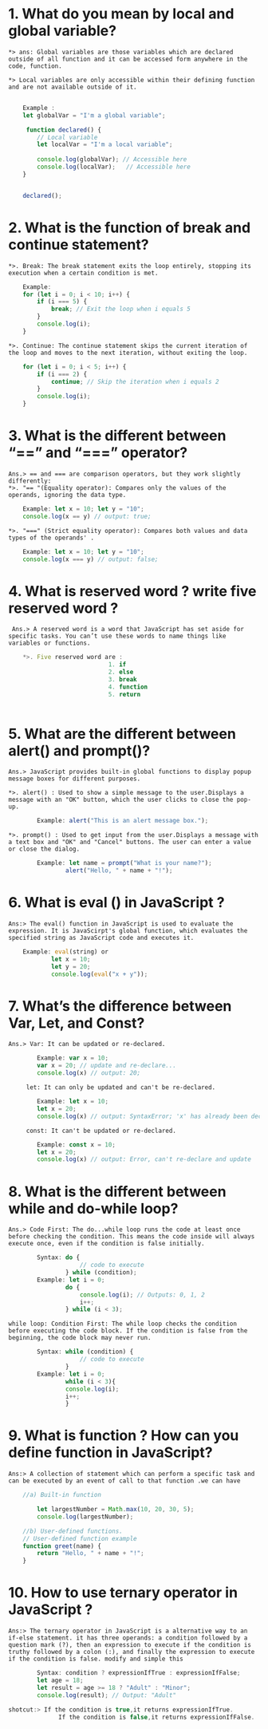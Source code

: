
# 1. What do you mean by local and global variable?
 
    *> ans: Global variables are those variables which are declared outside of all function and it can be accessed form anywhere in the code, function.
    
    *> Local variables are only accessible within their defining function and are not available outside of it.
```javascript

    Example : 
    let globalVar = "I'm a global variable";

     function declared() {
        // Local variable
        let localVar = "I'm a local variable";
        
        console.log(globalVar); // Accessible here
        console.log(localVar);   // Accessible here
    }


    declared();
```

# 2. What is the function of break and continue statement?

    *>. Break: The break statement exits the loop entirely, stopping its execution when a certain condition is met.

``` javascript 
    Example: 
    for (let i = 0; i < 10; i++) {
        if (i === 5) {
            break; // Exit the loop when i equals 5
        }
        console.log(i);
    }
```

    *>. Continue: The continue statement skips the current iteration of the loop and moves to the next iteration, without exiting the loop.

``` javascript
    for (let i = 0; i < 5; i++) {
        if (i === 2) {
            continue; // Skip the iteration when i equals 2
        }
        console.log(i);
    }
```

# 3. What is the different between “==” and “===” operator?

    Ans.> == and === are comparison operators, but they work slightly differently:
    *>. "== "(Equality operator): Compares only the values of the operands, ignoring the data type.

``` javascript 
    Example: let x = 10; let y = "10";
    console.log(x == y) // output: true;
```
 
    *>. "===" (Strict equality operator): Compares both values and data types of the operands' . 
``` javascript 
    Example: let x = 10; let y = "10";
    console.log(x === y) // output: false;
```

# 4. What is reserved word ? write five reserved word ?

     Ans.> A reserved word is a word that JavaScript has set aside for specific tasks. You can’t use these words to name things like variables or functions.
``` javascript 
    *>. Five reserved word are :
                            1. if
                            2. else
                            3. break
                            4. function
                            5. return
    
```
# 5. What are the different between alert() and prompt()?
    
    Ans.> JavaScript provides built-in global functions to display popup message boxes for different purposes.

    *>. alert() : Used to show a simple message to the user.Displays a message with an "OK" button, which the user clicks to close the pop-up.
``` javascript 
        Example: alert("This is an alert message box.");
```

    *>. prompt() : Used to get input from the user.Displays a message with a text box and "OK" and "Cancel" buttons. The user can enter a value or close the dialog.
``` javascript 
        Example: let name = prompt("What is your name?");
                alert("Hello, " + name + "!");
```

# 6. What is eval () in JavaScript ?

    Ans:> The eval() function in JavaScript is used to evaluate the expression. It is JavaScirpt's global function, which evaluates the specified string as JavaScript code and executes it.

```javascript
    Example: eval(string) or
            let x = 10;
            let y = 20;
            console.log(eval("x + y"));
```

# 7. What’s the difference between Var, Let, and Const?
    Ans.> Var: It can be updated or re-declared.
``` javascript 
        Example: var x = 10; 
        var x = 20; // update and re-declare...
        console.log(x) // output: 20;
```
         let: It can only be updated and can't be re-declared.
``` javascript 
        Example: let x = 10; 
        let x = 20; 
        console.log(x) // output: SyntaxError; 'x' has already been declared
```
         const: It can't be updated or re-declared.
``` javascript 
        Example: const x = 10; 
        let x = 20; 
        console.log(x) // output: Error, can't re-declare and update
```
    
# 8. What is the different between while and do-while loop?

    Ans.> Code First: The do...while loop runs the code at least once before checking the condition. This means the code inside will always execute once, even if the condition is false initially.
``` javascript 
        Syntax: do {
                    // code to execute
                } while (condition);
        Example: let i = 0;
                do {
                    console.log(i); // Outputs: 0, 1, 2
                    i++;
                } while (i < 3);

```
    while loop: Condition First: The while loop checks the condition before executing the code block. If the condition is false from the beginning, the code block may never run.
``` javascript 
        Syntax: while (condition) {
                    // code to execute
                }
        Example: let i = 0;
                while (i < 3){
                console.log(i);
                i++;
                }
```

# 9. What is function ? How can you define function in JavaScript?

    Ans:> A collection of statement which can perform a specific task and can be executed by an event of call to that function .we can have 
```javascript 
    //a) Built-in function

        let largestNumber = Math.max(10, 20, 30, 5);
        console.log(largestNumber);

    //b) User-defined functions.
    // User-defined function example
    function greet(name) {
        return "Hello, " + name + "!";
    }

```
# 10. How to use ternary operator in JavaScript ?

    Ans:> The ternary operator in JavaScript is a alternative way to an if-else statement. it has three operands: a condition followed by a question mark (?), then an expression to execute if the condition is truthy followed by a colon (:), and finally the expression to execute if the condition is false. modify and simple this 

```javascript 
        Syntax: condition ? expressionIfTrue : expressionIfFalse;
        let age = 18;
        let result = age >= 18 ? "Adult" : "Minor";
        console.log(result); // Output: "Adult"
```


``` javascript 
shotcut:> If the condition is true,it returns expressionIfTrue.
              If the condition is false,it returns expressionIfFalse.
```

